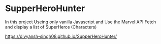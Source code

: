 # SupperHeroHunter
In this project Useing only vanilla Javascript and Use the Marvel API Fetch and display a list of SuperHeros (Characters) 


https://divyansh-singh08.github.io/SupperHeroHunter/
